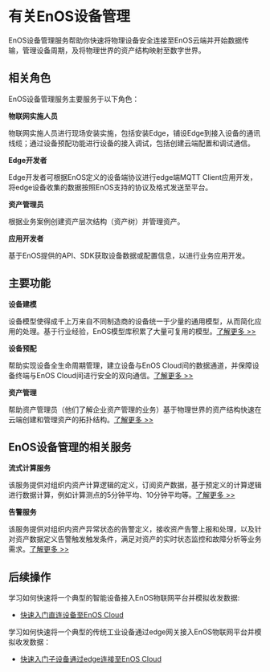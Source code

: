 # 有关EnOS设备管理

EnOS设备管理服务帮助你快速将物理设备安全连接至EnOS云端并开始数据传输，管理设备周期，及将物理世界的资产结构映射至数字世界。

## 相关角色

EnOS设备管理服务主要服务于以下角色：

**物联网实施人员**

物联网实施人员进行现场安装实施，包括安装Edge，铺设Edge到接入设备的通讯线缆；通过设备预配功能进行设备的接入调试，包括创建云端配置和调试通信。

**Edge开发者**

Edge开发者可根据EnOS定义的设备端协议进行edge端MQTT Client应用开发，将edge设备收集的数据按照EnOS支持的协议及格式发送至平台。

**资产管理员**

根据业务案例创建资产层次结构（资产树）并管理资产。

**应用开发者**

基于EnOS提供的API、SDK获取设备数据或配置信息，以进行业务应用开发。


## 主要功能

**设备建模**

设备模型使得成千上万来自不同制造商的设备统一于少量的通用模型，从而简化应用的处理。基于行业经验，EnOS模型库积累了大量可复用的模型。[了解更多 >>](model/model_overview)

**设备预配**

帮助实现设备全生命周期管理，建立设备与EnOS Cloud间的数据通道，并保障设备终端与EnOS Cloud间进行安全的双向通信。[了解更多 >>](deviceconnection_overview)

**资产管理**

帮助资产管理员（他们了解企业资产管理的业务）基于物理世界的资产结构快速在云端创建和管理资产的拓扑结构。[了解更多 >>](asset_tree/assettree_overview)

## EnOS设备管理的相关服务

**流式计算服务**

该服务提供对组织内资产计算逻辑的定义，订阅资产数据，基于预定义的计算逻辑进行数据计算，例如计算测点的5分钟平均、10分钟平均等。[了解更多 >>](https://docs.eniot.io/docs/online-data/zh_CN/latest/streaming_overview.html)

**告警服务**

该服务提供对组织内资产异常状态的告警定义，接收资产告警上报和处理，以及针对资产数据定义告警触发触发条件，满足对资产的实时状态监控和故障分析等业务需求。[了解更多 >>](https://docs.eniot.io/docs/event-management/zh_CN/latest/alert_overview.html)

## 后续操作

学习如何快速将一个典型的智能设备接入EnOS物联网平台并模拟收发数据:

- [快速入门直连设备至EnOS Cloud](gettingstarted_device_connection)

学习如何快速将一个典型的传统工业设备通过edge网关接入EnOS物联网平台并模拟收发数据：

- [快速入门子设备通过edge连接至EnOS Cloud](gettingstarted_edge_connection)

